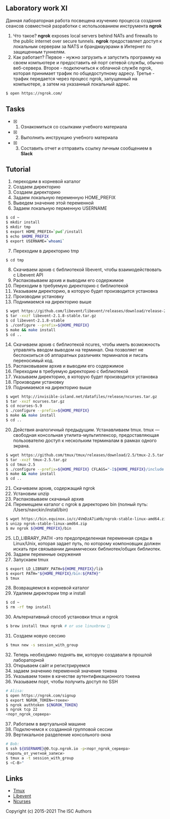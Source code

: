 ## Laboratory work XI

Данная лабораторная работа посвещена изучению процесса создания сеансов совместной разработки с использованием инструмента **ngrok**

1. Что такое?
**ngrok** exposes local servers behind NATs and firewalls to the public internet over secure tunnels.
**ngrok** предоставляет доступ к локальным серверам за NATS и брандмауэрами в Интернет по защищенным туннелям.
2. Как работает?
Первое - нужно загрузить и запустить программу на своем компьютере и предоставить ей порт сетевой службы, обычно веб-сервера.
Второе - подключиться к облачной службе ngrok, которая принимает трафик по общедоступному адресу.
Третье - трафик передается через процесс ngrok, запущенный на компьютере, а затем на указанный локальный адрес.

```sh
$ open https://ngrok.com/
```

## Tasks

- [x] 1. Ознакомиться со ссылками учебного материала
- [x] 2. Выполнить инструкцию учебного материала
- [x] 3. Составить отчет и отправить ссылку личным сообщением в **Slack**

## Tutorial
1. переходим в корневой каталог
2. Создаем директорию 
3. Создаем директорию 
4. Задаем локальную переменную HOME_PREFIX
5. Выведем значение этой переменной
6. Задаем локальную перменную USERNAME

```sh
$ cd ~
$ mkdir install
$ mkdir tmp
$ export HOME_PREFIX=`pwd`/install
$ echo $HOME_PREFIX
$ export USERNAME=`whoami`
```
7. Переходим в директорию tmp
```sh
$ cd tmp
```
8. Скачиваем архив с библиотекой libevent, чтобы взаимодействовать с Libevent API 
9. Распаковываем архив и выводим его содержимое
10. Переходим в требуемую директорию с библиотекой
11. Указываем директорию, в которую будет производится установка
12. Производим установку
13. Поднимаемся на директорию выше

```sh
$ wget https://github.com/libevent/libevent/releases/download/release-2.1.8-stable/libevent-2.1.8-stable.tar.gz
$ tar -xvzf libevent-2.1.8-stable.tar.gz
$ cd libevent-2.1.8-stable
$ ./configure --prefix=${HOME_PREFIX}
$ make && make install
$ cd ..
```
14. Скачиваем архив с библиотекой ncures, чтобы иметь возможность управлять вводом выводом на терминал. Она позволяет не беспокоиться об аппаратных различиях терминалов и писать переносимый код.
15. Распаковываем архив и выводим его содержимое
16. Переходим в требуемую директорию с библиотекой
17. Указываем директорию, в которую будет производится установка
18. Производим установку
19. Поднимаемся на директорию выше

```sh
$ wget http://invisible-island.net/datafiles/release/ncurses.tar.gz
$ tar -xvzf ncurses.tar.gz
$ cd ncurses-5.9
$ ./configure --prefix=${HOME_PREFIX}
$ make && make install
$ cd ..
```
20. Действия аналогичный предыдущим. Устанавливаем tmux.
tmux — свободная консольная утилита-мультиплексор, предоставляющая пользователю доступ к нескольким терминалам в рамках одного экрана.

```sh
$ wget https://github.com/tmux/tmux/releases/download/2.5/tmux-2.5.tar.gz
$ tar -xvzf tmux-2.5.tar.gz
$ cd tmux-2.5
$ ./configure --prefix=${HOME_PREFIX} CFLAGS="-I${HOME_PREFIX}/include -I${HOME_PREFIX}/include/ncurses" LDFLAGS="-L${HOME_PREFIX}/lib"
$ make && make install
$ cd ..
```
21. Скачиваем архив, содержащий ngrok
22. Установим unzip
23. Распаковываем скачаный архив
24. Перемещаем каталог с ngrok в директорию bin (полный путь: /Users/navckin/install/bin)
```sh
$ wget https://bin.equinox.io/c/4VmDzA7iaHb/ngrok-stable-linux-amd64.zip
$ unizp ngrok-stable-linux-amd64.zip
$ mv ngrok ${HOME_PREFIX}/bin
```
25. LD_LIBRARY_PATH -это предопределенная переменная среды в Linux/Unix, которая задает путь, по которому компоновщик должен искать при связывании динамических библиотек/общих библиотек.
26. Задаем перемнные окружения 
27. Запускаем tmux

```sh
$ export LD_LIBRARY_PATH=${HOME_PREFIX}/lib
$ export PATH="${HOME_PREFIX}/bin:${PATH}"
$ tmux
```
28.  Возвращяемся в корневой каталог
29. Удаляем директории tmp и install

```sh
$ cd ~
$ rm -rf tmp install
```
30. Альтернативный способ установки tmux и ngrok
```sh
$ brew install tmux ngrok # or use linuxbrew 🎉
```
31. Создаем новую сессию
```sh
$ tmux new -s session_with_group
```
32. Теперь необходимо поднять вм, которую создавали в прошлой лабораторной
33. Открываем сайт и регистрируемся
34. задаем значению переменной значение токена
35. Указываем токен в качестве аутентификационного токена
36. Указываем порт, чтобы получить доступ по SSH

```sh
# Alisa:
$ open https://ngrok.com/signup
$ export NGROK_TOKEN=<токен>
$ ngrok authtoken ${NGROK_TOKEN}
$ ngrok tcp 22
<порт_ngrok_сервера>
```
37. Работаем в виртуальной машине
38.  Подключемся к созданной групповой сессии
39. Вертикальное разделение консольного окна
 
```sh
# Bob:
$ ssh ${USERNAME}@0.tcp.ngrok.io -p<порт_ngrok_сервера>
<пароль_от_учетной_записи>
$ tmux a -t session_with_group
$ <C-B>"
```

## Links

- [Tmux](https://raw.githubusercontent.com/tmux/tmux/master/README)
- [Libevent](http://libevent.org)
- [Ncurses](http://invisible-island.net/ncurses/)

Copyright (c) 2015-2021 The ISC Authors
